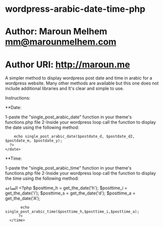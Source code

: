 # wordpress-arabic-date-time-php
# Author: Maroun Melhem <mm@marounmelhem.com>
# Author URI: http://maroun.me

A simpler method to display wordpress post date and time in arabic for a wordpress website.
Many other methods are available but this one does not include additional libraries and It's clear and simple to use.

Instructions:

**Date:

   1-paste the "single_post_arabic_date" function in your theme's functions.php file
   2-Inside your wordpress loop call the function to display the date using the following method:
   
   <date>
      <?php
        $postdate_d = get_the_date('d');
        $postdate_d2 = get_the_date('D');
        $postdate_m = get_the_date('M');
        $postdate_y = get_the_date('Y');

        echo single_post_arabic_date($postdate_d, $postdate_d2, $postdate_m, $postdate_y);
      ?>
    </date>
    
    
  **Time:
  
   1-paste the "single_post_arabic_time" function in your theme's functions.php file
   2-Inside your wordpress loop call the function to display the time using the following method:
   
   <span>الساعة </span>
     <time>
         <?php
           $posttime_h = get_the_date('h');
           $posttime_i = get_the_date('i');
           $posttime_s = get_the_date('d');
           $posttime_a = get_the_date('A');
           
           echo single_post_arabic_time($posttime_h,$posttime_i,$posttime_a);
          ?>
      </time>
